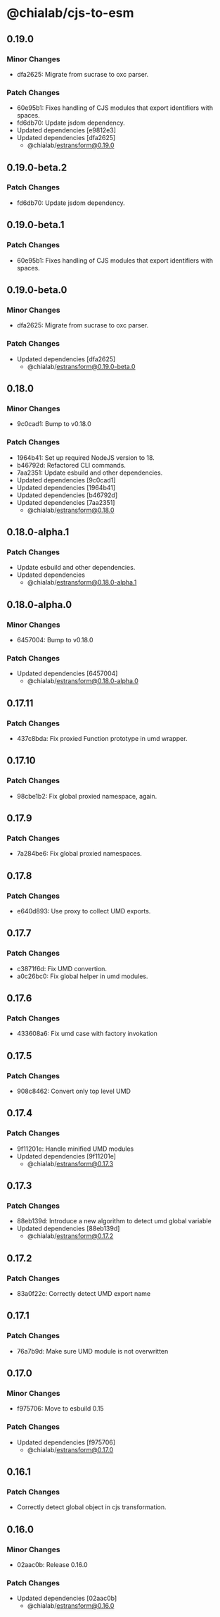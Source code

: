 # @chialab/cjs-to-esm

## 0.19.0

### Minor Changes

-   dfa2625: Migrate from sucrase to oxc parser.

### Patch Changes

-   60e95b1: Fixes handling of CJS modules that export identifiers with spaces.
-   fd6db70: Update jsdom dependency.
-   Updated dependencies [e9812e3]
-   Updated dependencies [dfa2625]
    -   @chialab/estransform@0.19.0

## 0.19.0-beta.2

### Patch Changes

-   fd6db70: Update jsdom dependency.

## 0.19.0-beta.1

### Patch Changes

-   60e95b1: Fixes handling of CJS modules that export identifiers with spaces.

## 0.19.0-beta.0

### Minor Changes

-   dfa2625: Migrate from sucrase to oxc parser.

### Patch Changes

-   Updated dependencies [dfa2625]
    -   @chialab/estransform@0.19.0-beta.0

## 0.18.0

### Minor Changes

-   9c0cad1: Bump to v0.18.0

### Patch Changes

-   1964b41: Set up required NodeJS version to 18.
-   b46792d: Refactored CLI commands.
-   7aa2351: Update esbuild and other dependencies.
-   Updated dependencies [9c0cad1]
-   Updated dependencies [1964b41]
-   Updated dependencies [b46792d]
-   Updated dependencies [7aa2351]
    -   @chialab/estransform@0.18.0

## 0.18.0-alpha.1

### Patch Changes

-   Update esbuild and other dependencies.
-   Updated dependencies
    -   @chialab/estransform@0.18.0-alpha.1

## 0.18.0-alpha.0

### Minor Changes

-   6457004: Bump to v0.18.0

### Patch Changes

-   Updated dependencies [6457004]
    -   @chialab/estransform@0.18.0-alpha.0

## 0.17.11

### Patch Changes

-   437c8bda: Fix proxied Function prototype in umd wrapper.

## 0.17.10

### Patch Changes

-   98cbe1b2: Fix global proxied namespace, again.

## 0.17.9

### Patch Changes

-   7a284be6: Fix global proxied namespaces.

## 0.17.8

### Patch Changes

-   e640d893: Use proxy to collect UMD exports.

## 0.17.7

### Patch Changes

-   c3871f6d: Fix UMD convertion.
-   a0c26bc0: Fix global helper in umd modules.

## 0.17.6

### Patch Changes

-   433608a6: Fix umd case with factory invokation

## 0.17.5

### Patch Changes

-   908c8462: Convert only top level UMD

## 0.17.4

### Patch Changes

-   9f11201e: Handle minified UMD modules
-   Updated dependencies [9f11201e]
    -   @chialab/estransform@0.17.3

## 0.17.3

### Patch Changes

-   88eb139d: Introduce a new algorithm to detect umd global variable
-   Updated dependencies [88eb139d]
    -   @chialab/estransform@0.17.2

## 0.17.2

### Patch Changes

-   83a0f22c: Correctly detect UMD export name

## 0.17.1

### Patch Changes

-   76a7b9d: Make sure UMD module is not overwritten

## 0.17.0

### Minor Changes

-   f975706: Move to esbuild 0.15

### Patch Changes

-   Updated dependencies [f975706]
    -   @chialab/estransform@0.17.0

## 0.16.1

### Patch Changes

-   Correctly detect global object in cjs transformation.

## 0.16.0

### Minor Changes

-   02aac0b: Release 0.16.0

### Patch Changes

-   Updated dependencies [02aac0b]
    -   @chialab/estransform@0.16.0
